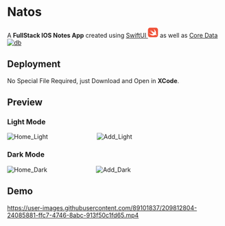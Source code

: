 # Natos
A <b>FullStack IOS Notes App</b> created using <a href="https://developer.apple.com/xcode/swiftui/">SwiftUI <img src="https://github.com/devicons/devicon/blob/master/icons/swift/swift-original.svg" alt="icon" height="24" width="24" /></a> as well as <a href="https://developer.apple.com/documentation/coredata">Core Data <img src="https://miro.medium.com/max/300/1*nm4j_6GfwWpqhuSPlbO-sg.png" alt="db" hieght="24" width="24" /></a>

## Deployment

No Special File Required, just Download and Open in <b>XCode</b>.


## Preview

### Light Mode
<div>
<img src="https://user-images.githubusercontent.com/89101837/209811838-1603b9a6-c3bc-46c9-8a88-d100bde1336f.png" alt="Home_Light" height="500" />
  &nbsp; &nbsp;&nbsp;&nbsp;&nbsp;&nbsp;&nbsp;&nbsp;&nbsp;&nbsp;&nbsp;&nbsp; &nbsp; &nbsp;&nbsp;&nbsp;&nbsp;&nbsp;&nbsp;&nbsp;&nbsp;&nbsp;&nbsp;&nbsp;
<img src="https://user-images.githubusercontent.com/89101837/209812217-eff33aaf-a4aa-4a17-94fe-ccfcfa9d8ffe.png" alt="Add_Light" height="500" />
</div>

### Dark Mode
<div>
 <img src="https://user-images.githubusercontent.com/89101837/209811833-f7bd0fd5-8890-4ddb-a8aa-8a3aaef3f0a0.png" alt="Home_Dark" height="500" />
   &nbsp; &nbsp;&nbsp;&nbsp;&nbsp;&nbsp;&nbsp;&nbsp;&nbsp;&nbsp;&nbsp;&nbsp; &nbsp; &nbsp;&nbsp;&nbsp;&nbsp;&nbsp;&nbsp;&nbsp;&nbsp;&nbsp;&nbsp;&nbsp;
 <img src="https://user-images.githubusercontent.com/89101837/209812212-17bed691-9bb5-4163-97fc-a68c87c2e422.png" alt="Add_Dark" height="500" />
</div>


## Demo

https://user-images.githubusercontent.com/89101837/209812804-24085881-ffc7-4746-8abc-913f50c1fd65.mp4




